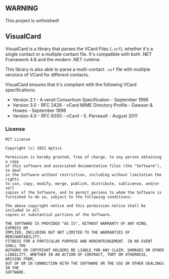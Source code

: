 ## WARNING

This project is unfinished!

## VisualCard

VisualCard is a library that parses the VCard Files (`.vcf`), whether it's a single contact or a multiple contact file. It's compatible with both .NET Framework 4.8 and the modern .NET runtime.

This library is also able to parse a multi-contact `.vcf` file with multiple versions of VCard for different contacts.

VisualCard ensures that it's compliant with the following VCard specifications:
 * Version 2.1 - A versit Consortium Specification - September 1996
 * Version 3.0 - RFC 2426 - vCard MIME Directory Profile - Dawson & Howes - September 1998
 * Version 4.0 - RFC 6350 - vCard - S. Perreault - August 2011

### License

```
MIT License

Copyright (c) 2021 Aptivi

Permission is hereby granted, free of charge, to any person obtaining a copy
of this software and associated documentation files (the "Software"), to deal
in the Software without restriction, including without limitation the rights
to use, copy, modify, merge, publish, distribute, sublicense, and/or sell
copies of the Software, and to permit persons to whom the Software is
furnished to do so, subject to the following conditions:

The above copyright notice and this permission notice shall be included in all
copies or substantial portions of the Software.

THE SOFTWARE IS PROVIDED "AS IS", WITHOUT WARRANTY OF ANY KIND, EXPRESS OR
IMPLIED, INCLUDING BUT NOT LIMITED TO THE WARRANTIES OF MERCHANTABILITY,
FITNESS FOR A PARTICULAR PURPOSE AND NONINFRINGEMENT. IN NO EVENT SHALL THE
AUTHORS OR COPYRIGHT HOLDERS BE LIABLE FOR ANY CLAIM, DAMAGES OR OTHER
LIABILITY, WHETHER IN AN ACTION OF CONTRACT, TORT OR OTHERWISE, ARISING FROM,
OUT OF OR IN CONNECTION WITH THE SOFTWARE OR THE USE OR OTHER DEALINGS IN THE
SOFTWARE.
```

